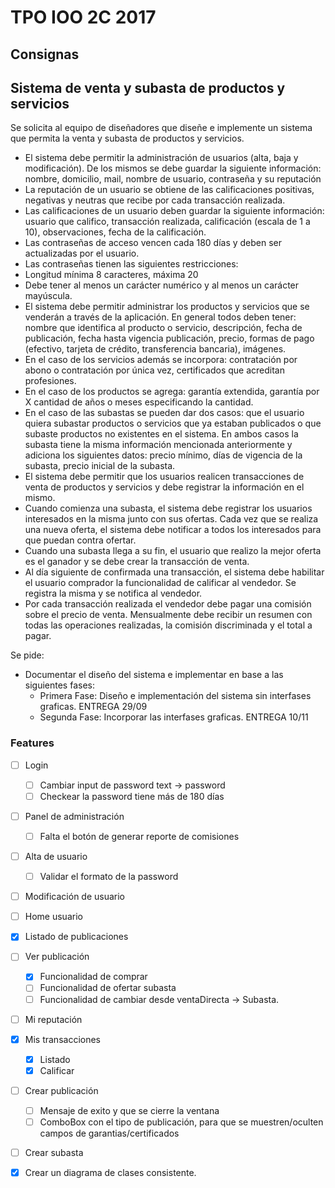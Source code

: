 # TPO IOO 2C 2017

## Consignas

## Sistema de venta y subasta de productos y servicios

Se solicita al equipo de diseñadores que diseñe e implemente un sistema que permita la venta y subasta de productos y servicios.

* El sistema debe permitir la administración de usuarios (alta, baja y modificación). De los mismos se debe guardar la siguiente información: nombre, domicilio, mail, nombre de usuario, contraseña y su reputación
* La reputación de un  usuario se obtiene de las calificaciones positivas, negativas y neutras que recibe por  cada transacción realizada.
* Las calificaciones de un usuario deben guardar la siguiente información: usuario que califico, transacción realizada, calificación (escala de 1 a 10), observaciones, fecha de la calificación.
* Las contraseñas de acceso vencen cada 180 días y deben ser actualizadas por el usuario. 
* Las contraseñas tienen las siguientes restricciones:
* Longitud mínima 8 caracteres, máxima 20
* Debe tener al menos un carácter numérico y al menos un carácter mayúscula.
* El sistema debe permitir administrar los productos y servicios que se venderán a través de la aplicación. En general todos deben tener: nombre que identifica al producto o servicio, descripción, fecha de publicación, fecha hasta vigencia publicación, precio, formas de pago (efectivo, tarjeta de crédito, transferencia bancaria), imágenes.
* En el caso de los servicios además se incorpora: contratación por abono o contratación por única vez, certificados que acreditan profesiones.
* En el caso de los productos se agrega: garantía extendida, garantía por X cantidad de años o meses especificando la cantidad.
* En el caso de las subastas se pueden dar dos casos: que el usuario quiera subastar productos o servicios que ya estaban publicados o que subaste productos no existentes en el sistema. En ambos casos la subasta tiene la misma información mencionada anteriormente y adiciona los siguientes datos: precio mínimo, días de vigencia de la subasta, precio inicial de la subasta.
* El sistema debe permitir que los usuarios realicen transacciones de venta de productos y servicios y debe registrar la información en el mismo.
* Cuando comienza una subasta, el sistema debe registrar los usuarios interesados en la misma junto con sus ofertas. Cada vez que se realiza una nueva oferta, el sistema debe notificar a todos los interesados para que puedan contra ofertar.
* Cuando una subasta llega a su fin, el usuario que realizo la mejor oferta es el ganador y se debe crear la transacción de venta.
* Al día siguiente de confirmada una transacción, el sistema debe habilitar el usuario comprador la funcionalidad de calificar al vendedor. Se registra la misma y se notifica al vendedor.
* Por cada transacción realizada el vendedor debe pagar una comisión sobre el precio de venta. Mensualmente debe recibir un resumen con todas las operaciones realizadas, la comisión discriminada y el total a pagar.

Se pide:
* Documentar el diseño del sistema e implementar en base a las siguientes fases:
  * Primera Fase: Diseño e implementación del sistema sin interfases graficas. ENTREGA 29/09
  * Segunda Fase: Incorporar las interfases graficas. ENTREGA 10/11

### Features
- [ ] Login
  - [ ] Cambiar input de password text -> password
  - [ ] Checkear la password tiene más de 180 días
- [ ] Panel de administración
  - [ ] Falta el botón de generar reporte de comisiones
- [ ] Alta de usuario
  - [ ] Validar el formato de la password
- [ ] Modificación de usuario
- [ ] Home usuario
- [x] Listado de publicaciones
- [ ] Ver publicación
  - [x] Funcionalidad de comprar
  - [ ] Funcionalidad de ofertar subasta
  - [ ] Funcionalidad de cambiar desde ventaDirecta -> Subasta.
- [ ] Mi reputación
- [x] Mis transacciones
  - [x] Listado
  - [x] Calificar
- [ ] Crear publicación
  - [ ] Mensaje de exito y que se cierre la ventana
  - [ ] ComboBox con el tipo de publicación, para que se muestren/oculten campos de garantias/certificados
- [ ] Crear subasta
- [x] Crear un diagrama de clases consistente.


